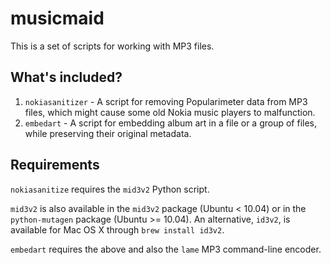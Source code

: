 musicmaid
==============

This is a set of scripts for working with MP3 files.

## What's included?

1. `nokiasanitizer` - A script for removing Popularimeter data from MP3 files, which might cause some old Nokia music players to malfunction.
2. `embedart` - A script for embedding album art in a file or a group of files, while preserving their original metadata.

## Requirements

`nokiasanitize` requires the `mid3v2` Python script.

`mid3v2` is also available in the `mid3v2` package (Ubuntu < 10.04)
or in the `python-mutagen` package (Ubuntu >= 10.04).
An alternative, `id3v2`, is available for Mac OS X through `brew install id3v2`.

`embedart` requires the above and also the `lame` MP3 command-line encoder.
